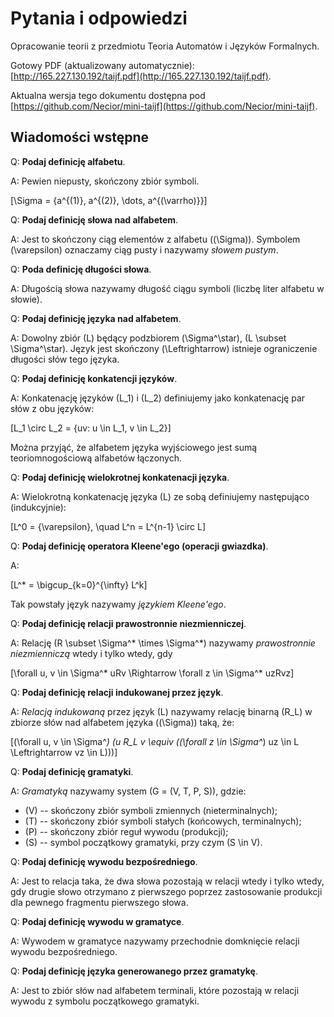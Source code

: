 # Pytania i odpowiedzi

Opracowanie teorii z przedmiotu Teoria Automatów i Języków Formalnych.

Gotowy PDF (aktualizowany automatycznie): [http://165.227.130.192/taijf.pdf](http://165.227.130.192/taijf.pdf).

Aktualna wersja tego dokumentu dostępna pod [https://github.com/Necior/mini-taijf](https://github.com/Necior/mini-taijf).

## Wiadomości wstępne

Q: **Podaj definicję alfabetu**.

A: Pewien niepusty, skończony zbiór symboli.

\[\Sigma = \{a^{(1)}, a^{(2)}, \dots, a^{(\varrho)}\}\]

Q: **Podaj definicję słowa nad alfabetem**.

A: Jest to skończony ciąg elementów z alfabetu (\(\Sigma\)). Symbolem \(\varepsilon\) oznaczamy ciąg pusty i nazywamy _słowem pustym_.

Q: **Poda definicję długości słowa**.

A: Długością słowa nazywamy długość ciągu symboli (liczbę liter alfabetu w słowie).

Q: **Podaj definicję języka nad alfabetem**.

A: Dowolny zbiór \(L\) będący podzbiorem \(\Sigma^\star\), \(L \subset \Sigma^\star\). Język jest skończony \(\Leftrightarrow\) istnieje ograniczenie długości słów tego języka.

Q: **Podaj definicję konkatencji języków**.

A: Konkatenację języków \(L_1\) i \(L_2\) definiujemy jako konkatenację par słów z obu języków:

\[L_1 \circ L_2 = \{uv: u \in L_1, v \in L_2\}\]

Można przyjąć, że alfabetem języka wyjściowego jest sumą teoriomnogościową alfabetów łączonych.

Q: **Podaj definicję wielokrotnej konkatenacji języka**.

A: Wielokrotną konkatenację języka \(L\) ze sobą definiujemy następująco (indukcyjnie):

\[L^0 = \{\varepsilon\}, \quad L^n = L^{n-1} \circ L\]

Q: **Podaj definicję operatora Kleene'ego (operacji gwiazdka)**.

A:

\[L^* = \bigcup_{k=0}^{\infty} L^k\]

Tak powstały język nazywamy _językiem Kleene'ego_.

Q: **Podaj definicję relacji prawostronnie niezmienniczej**.

A: Relację \(R \subset \Sigma^* \times \Sigma^*\) nazywamy _prawostronnie niezmienniczą_ wtedy i tylko wtedy, gdy

\[\forall u, v \in \Sigma^* uRv \Rightarrow \forall z \in \Sigma^* uzRvz\]

Q: **Podaj definicję relacji indukowanej przez język**.

A: _Relacją indukowaną_ przez język \(L\) nazywamy relację binarną \(R_L\) w zbiorze słów nad alfabetem języka (\(\Sigma\)) taką, że:

\[(\forall u, v \in \Sigma^*) (u R_L v \equiv ((\forall z \in \Sigma^*) uz \in L \Leftrightarrow vz \in L)))\]

Q: **Podaj definicję gramatyki**.

A: _Gramatyką_ nazywamy system \(G = (V, T, P, S)\), gdzie:

* \(V\) -- skończony zbiór symboli zmiennych (nieterminalnych);
* \(T\) -- skończony zbiór symboli stałych (końcowych, terminalnych);
* \(P\) -- skończony zbiór reguł wywodu (produkcji);
* \(S\) -- symbol początkowy gramatyki, przy czym \(S \in V\).

Q: **Podaj definicję wywodu bezpośredniego**.

A: Jest to relacja taka, że dwa słowa pozostają w relacji wtedy i tylko wtedy, gdy drugie słowo otrzymano z pierwszego poprzez zastosowanie produkcji dla pewnego fragmentu pierwszego słowa.

Q: **Podaj definicję wywodu w gramatyce**.

A: Wywodem w gramatyce nazywamy przechodnie domknięcie relacji wywodu bezpośredniego.

Q: **Podaj definicję języka generowanego przez gramatykę**.

A: Jest to zbiór słów nad alfabetem terminali, które pozostają w relacji wywodu z symbolu początkowego gramatyki.
